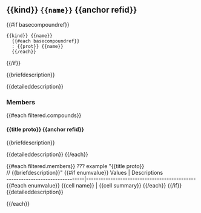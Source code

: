 ## {{kind}} `{{name}}` {{anchor refid}}

{{#if basecompoundref}}
```
{{kind}} {{name}}
  {{#each basecompoundref}}
  : {{prot}} {{name}}
  {{/each}}
```
{{/if}}

{{briefdescription}}

{{detaileddescription}}

### Members

{{#each filtered.compounds}}
#### {{title proto}} {{anchor refid}}

{{briefdescription}}

{{detaileddescription}}
{{/each}}

{{#each filtered.members}}
??? example "{{title proto}} <br/>// {{briefdescription}}"
    {{#if enumvalue}}
     Values                         | Descriptions                                
    --------------------------------|---------------------------------------------
    {{#each enumvalue}}    {{cell name}}            | {{cell summary}}
    {{/each}}
    {{/if}}
    {{detaileddescription}}

{{/each}}
